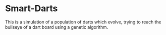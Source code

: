 # Smart-Darts
This is a simulation of a population of darts which evolve, trying to reach the bullseye of a dart board using a genetic algorithm.
